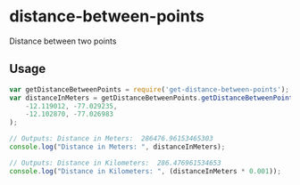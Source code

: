# distance-between-points
Distance between two points

## Usage
```javascript
var getDistanceBetweenPoints = require('get-distance-between-points');
var distanceInMeters = getDistanceBetweenPoints.getDistanceBetweenPoints(
    -12.119012, -77.029235,
    -12.102870, -77.026983
);

// Outputs: Distance in Meters:  286476.96153465303
console.log("Distance in Meters: ", distanceInMeters);

// Outputs: Distance in Kilometers:  286.476961534653
console.log("Distance in Kilometers: ", (distanceInMeters * 0.001));
```
